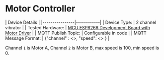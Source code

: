# Motor Controller

| Device Details |
|----------------|------------|
| Device Type:   | 2 channel vibrator |
| Tested Hardware: | [MCU ESP8266 Development Board with Motor Driver](https://www.amazon.co.uk/gp/product/B07ZCMZW9Q) |
| MQTT Publish Topic: | Configurable in code |
| MQTT Message Format: | {"channel" : <<channel>>, "speed": <<vibrate>> } |

Channel `1` is Motor A, Channel `2` is Motor B, max speed is 100, min speed is 0.
